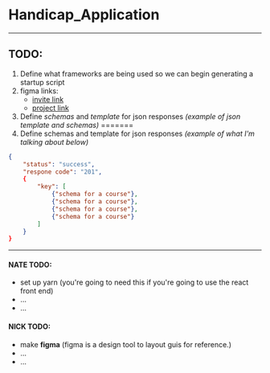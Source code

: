 # Handicap_Application

___

## TODO:  
1. Define what frameworks are being used so we can begin generating a startup script
1. figma links:  
    * [invite link](https://www.figma.com/file/cVglD4GCRkwcWVER1X9lAS/Handicap-Mockup?node-id=4%3A16) 
    * [project link](https://www.figma.com/file/cVglD4GCRkwcWVER1X9lAS/Handicap-Mockup?node-id=0%3A1)
1. Define _schemas_ and _template_ for json responses _(example of json template and schemas)_
=======
1. Define schemas and template for json responses _(example of what I'm talking about below)_
```json
{
    "status": "success",
    "respone code": "201",
    {
        "key": [
            {"schema for a course"},
            {"schema for a course"},
            {"schema for a course"},
            {"schema for a course"}
        ]
    }
}
```

___

#### NATE TODO:
* set up yarn (you're going to need this if you're going to use the react front end)
* ...
* ...


#### NICK TODO: 
* make __figma__ (figma is a design tool to layout guis for reference.)
* ...
* ...


